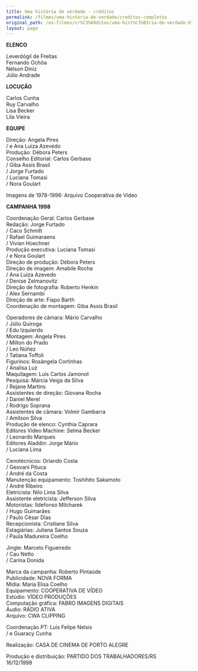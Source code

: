 ```yaml
---
title: Uma história de verdade - créditos
permalink: /filmes/uma-história-de-verdade/creditos-completos
original_path: /os-filmes/cr%C3%A9ditos/uma-hist%C3%B3ria-de-verdade.html
layout: page
---
```

**ELENCO**

Leverdógil de Freitas\
Fernando Ochôa\
Nélson Diniz\
Júlio Andrade

**LOCUÇÃO**

Carlos Cunha\
Ruy Carvalho\
Lisa Becker\
Lila Vieira

**EQUIPE**

Direção: Angela Pires\
/ e Ana Luiza Azevedo\
Produção: Débora Peters\
Conselho Editorial: Carlos Gerbase\
/ Giba Assis Brasil\
/ Jorge Furtado\
/ Luciana Tomasi\
/ Nora Goulart

Imagens de 1978-1996: Arquivo Cooperativa de Vídeo

**CAMPANHA 1998**

Coordenação Geral: Carlos Gerbase\
Redação: Jorge Furtado\
/ Caco Schmitt\
/ Rafael Guimaraens\
/ Vivian Hoechner\
Produção executiva: Luciana Tomasi\
/ e Nora Goulart\
Direção de produção: Débora Peters\
Direção de imagem: Amabile Rocha\
/ Ana Luiza Azevedo\
/ Denise Zelmanovitz\
Direção de fotografia: Roberto Henkin\
/ Alex Sernambi\
Direção de arte: Fiapo Barth\
Coordenação de montagem: Giba Assis Brasil

Operadores de câmara: Mário Carvalho\
/ Júlio Quiroga\
/ Edu Izquierdo\
Montagem: Angela Pires\
/ Milton do Prado\
/ Leo Núñez\
/ Tatiana Toffoli\
Figurinos: Rosângela Cortinhas\
/ Analisa Luz\
Maquilagem: Luis Carlos Jamonot\
Pesquisa: Márcia Veiga da Silva\
/ Rejane Martins\
Assistentes de direção: Giovana Rocha\
/ Daniel Merel\
/ Rodrigo Soprana\
Assistentes de câmara: Volmir Gambarra\
/ Amílson Silva\
Produção de elenco: Cynthia Caprara\
Editores Video Machine: Selma Becker\
/ Leonardo Marques\
Editores Aladdin: Jorge Mário\
/ Luciana Lima

Cenotécnicos: Orlando Costa\
/ Geovani Pituca\
/ André da Costa\
Manutenção equipamento: Toshihito Sakamoto\
/ André Ribeiro\
Eletricista: Nilo Lima Silva\
Assistente eletricista: Jefferson Silva\
Motoristas: Ildefonso Milcharek\
/ Hugo Guimarães\
/ Paulo César Dias\
Recepcionista: Cristiane Silva\
Estagiárias: Juliana Santos Souza\
/ Paula Madureira Coelho

Jingle: Marcelo Figueiredo\
/ Cau Netto\
/ Carina Donida

Marca da campanha: Roberto Pintaúde\
Publicidade: NOVA FORMA\
Mídia: Maria Elisa Coelho\
Equipamento: COOPERATIVA DE VÍDEO\
Estúdio: VÍDEO PRODUÇÕES\
Computação gráfica: FABRO IMAGENS DIGITAIS\
Áudio: RÁDIO ATIVA\
Arquivo: CWA CLIPPING

Coordenação PT: Luis Felipe Nelsis\
/ e Guaracy Cunha

Realização: CASA DE CINEMA DE PORTO ALEGRE

Produção e distribuição: PARTIDO DOS TRABALHADORES/RS\
16/12/1998